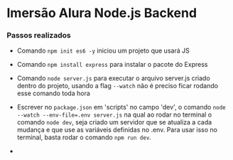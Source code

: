 <h1>Imersão Alura Node.js Backend</h1>

<h3>Passos realizados</h3>

* Comando `npm init es6 -y` iniciou um projeto que usará JS

* Comando `npm install express` para instalar o pacote do Express

* Comando `node server.js` para executar o arquivo server.js criado dentro do projeto, usando a flag `--watch` não é preciso ficar rodando esse comando toda hora

* Escrever no `package.json` em 'scripts' no campo 'dev', o comando `node --watch --env-file=.env server.js` na qual ao rodar no terminal o comando `node dev`, seja criado um servidor que se atualiza a cada mudança e que use as variáveis definidas no .env. Para usar isso no terminal, basta rodar o comando `npm run dev`.

* 